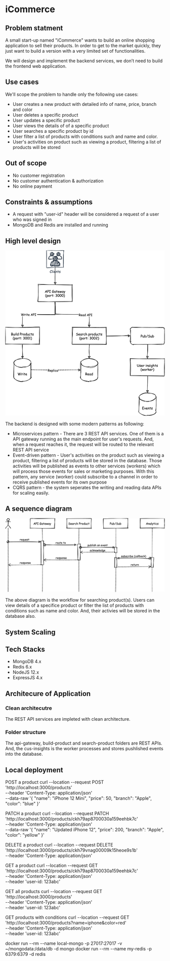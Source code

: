 # iCommerce

## Problem statment

A small start-up named "iCommerce" wants to build an online shopping application to sell their products. In order to get to the market quickly, they just want to build a version with a very limited set of functionalities.

We will design and implement the ​backend services, we don’t need to build the frontend web application​.

## Use cases

We'll scope the problem to handle only the following use cases:

- User creates a new product with detailed info of name, price, branch and color
- User deletes a specific product
- User updates a specific product
- User views the details of of a specific product
- User searches a specific product by id
- User filter a list of products with conditions such and name and color.
- User's activities on product such as viewing a product, filtering a list of products will be stored

## Out of scope

- No customer registration
- No customer authentication & authorization
- No online payment

## Constraints & assumptions

- A request with "user-id" header will be considered a request of a user who was signed in
- MongoDB and Redis are installed and running

## High level design

![High level design](https://github.com/mnbao1975/iCommerce/blob/main/images/NAB-solution-architecture.png?raw=true)

The backend is designed with some modern patterns as following:

- Microservices pattern - There are 3 REST API services. One of them is a API gateway running as the main endpoint for user's requests. And, when a request reaches it, the request will be routed to the relevant REST API service
- Event-driven pattern - User's activities on the product such as viewing a product, filtering a list of products will be stored in the database. Those activities will be published as events to other services (workers) which will process those events for sales or marketing purposes. With this pattern, any service (worker) could subscribe to a channel in order to receive published events for its own purpose
- CQRS pattern - the system seperates the writing and reading data APIs for scaling easily.

## A sequence diagram

![High level design](https://github.com/mnbao1975/iCommerce/blob/main/images/NAB-seq-diagram.png?raw=true)

The above diagram is the workflow for searching product(s). Users can view details of a specifice product or filter the list of products with conditions such as name and color. And, their activies will be stored in the database also.

## System Scaling

## Tech Stacks

- MongoDB 4.x
- Redis 6.x
- NodeJS 12.x
- ExpressJS 4.x

## Architecure of Application

### Clean architecutre

The REST API services are impleted with clean architecture.

### Folder structure

The api-gateway, build-product and search-product folders are REST APIs. And, the cus-insights is the worker processes and stores pushlished events into the database.

## Local deployment

POST a product
curl --location --request POST 'http://localhost:3000/products' \
--header 'Content-Type: application/json' \
--data-raw '{
"name": "iPhone 12 Mini",
"price": 50,
"branch": "Apple",
"color": "blue"
}'

PATCH a product
curl --location --request PATCH 'http://localhost:3000/products/ckh79ap8700030a159eehbk7c' \
--header 'Content-Type: application/json' \
--data-raw '{
"name": "Updated iPhone 12",
"price": 200,
"branch": "Apple",
"color": "yellow"
}'

DELETE a product
curl --location --request DELETE 'http://localhost:3000/products/ckh79vnag00009k15heoe9s1b' \
--header 'Content-Type: application/json'

GET a product
curl --location --request GET 'http://localhost:3000/products/ckh79ap8700030a159eehbk7c' \
--header 'Content-Type: application/json' \
--header 'user-id: 123abc'

GET all products
curl --location --request GET 'http://localhost:3000/products' \
--header 'Content-Type: application/json' \
--header 'user-id: 123abc'

GET products with conditions
curl --location --request GET 'http://localhost:3000/products?name=iphone&color=red' \
--header 'Content-Type: application/json' \
--header 'user-id: 123abc'

docker run --rm --name local-mongo -p 27017:27017 -v ~/mongodata:/data/db -d mongo
docker run --rm --name my-redis -p 6379:6379 -d redis
